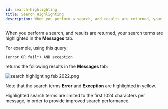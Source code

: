 ```yaml
---
id: search-highlighting
title: Search Highlighting
description: When you perform a search, and results are returned, your search terms are highlighted in the Messages tab.
---
```




When you perform a search, and results are returned, your search terms are highlighted in the **Messages** tab.

For example, using this query:

```
(error OR fail*) AND exception
```

returns the following results in the **Messages** tab:

![search highlighting feb 2022.png](/img/search/get-started-search/search-page/search-highlighting.png)

Note that the search terms **Error** and **Exception** are highlighted in yellow.

Highlighted search terms are limited to the first 1024 characters per message, in order to provide improved search performance.
